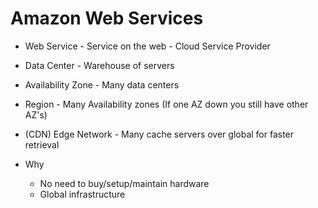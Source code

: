 # Amazon Web Services

* Web Service - Service on the web - Cloud Service Provider
* Data Center - Warehouse of servers
* Availability Zone - Many data centers
* Region - Many Availability zones (If one AZ down you still have other AZ's)
* (CDN) Edge Network - Many cache servers over global for faster retrieval 

* Why
	* No need to buy/setup/maintain hardware
	* Global infrastructure
